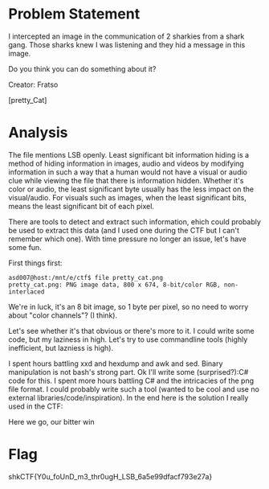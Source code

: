 # Problem Statement

I intercepted an image in the communication of 2 sharkies from a shark gang. Those sharks knew I was listening and they hid a message in this image.

Do you think you can do something about it?

Creator: Fratso

[pretty_Cat]

# Analysis

The file mentions LSB openly. Least significant bit information hiding is a method of hiding information in images, audio and videos by modifying information in such a way that a human would not have a visual or audio clue while viewing the file that there is information hidden. Whether it's color or audio, the least significant byte usually has the less impact on the visual/audio. For visuals such as images, when the least significant bits, means the least significant bit of each pixel.

There are tools to detect and extract such information, ehich could probably be used to extract this data (and I used one during the CTF but I can't remember which one). With time pressure no longer an issue, let's have some fun.

First things first:

    asd007@host:/mnt/e/ctf$ file pretty_cat.png
    pretty_cat.png: PNG image data, 800 x 674, 8-bit/color RGB, non-interlaced
    
We're in luck, it's an 8 bit image, so 1 byte per pixel, so no need to worry about "color channels"? (I think). 

Let's see whether it's that obvious or there's more to it. I could write some code, but my laziness in high. Let's try to use commandline tools (highly inefficient, but lazniess is high).

I spent hours battling xxd and hexdump and awk and sed. Binary manipulation is not bash's strong part. Ok I'll write some (surprised?):C# code for this. I spent more hours battling C# and the intricacies of the png file format. I could probably write such a tool (wanted to be cool and use no external libraries/code/inspiration). In the end here is the solution I really used in the CTF:

Here we go, our bitter win

# Flag
shkCTF{Y0u_foUnD_m3_thr0ugH_LSB_6a5e99dfacf793e27a}





